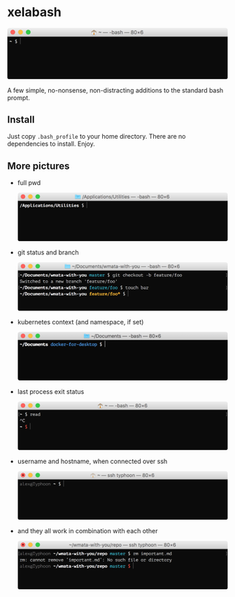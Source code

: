 # xelabash

![xelabash](images/base.png)

A few simple, no-nonsense, non-distracting additions to the standard bash prompt.

## Install

Just copy `.bash_profile` to your home directory. There are no dependencies to install. Enjoy.

## More pictures

- full pwd

  ![dir](images/dir.png)

- git status and branch

  ![git](images/git.png)

- kubernetes context (and namespace, if set)

  ![kube](images/kube.png)

- last process exit status

  ![exit](images/exit.png)

- username and hostname, when connected over ssh

  ![ssh](images/ssh.png)

- and they all work in combination with each other

  ![combo](images/combo.png)
